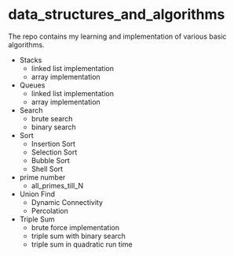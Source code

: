 # data_structures_and_algorithms

The repo contains my learning and implementation of various basic algorithms.

- Stacks
  - linked list implementation
  - array implementation
- Queues
  - linked list implementation
  - array implementation
- Search
  - brute search
  - binary search
- Sort
  - Insertion Sort
  - Selection Sort
  - Bubble Sort
  - Shell Sort
- prime number
  - all_primes_till_N
- Union Find
  - Dynamic Connectivity
  - Percolation
- Triple Sum
  - brute force implementation
  - triple sum with binary search
  - triple sum in quadratic run time
